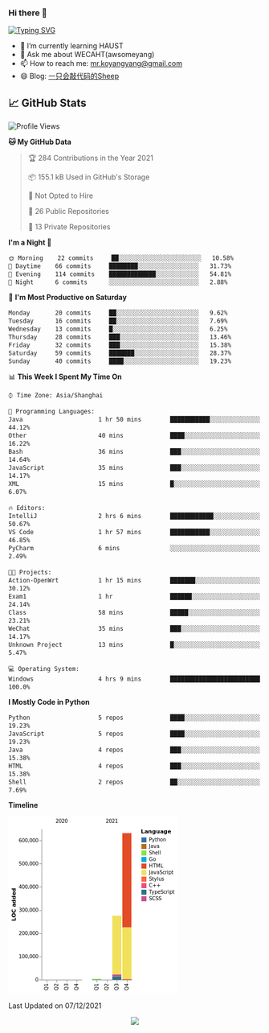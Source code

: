 ### Hi there 👋

[![Typing SVG](https://readme-typing-svg.herokuapp.com?color=%23F78A63&lines=Here+are+some+ideas+to+get+you+started%3A)](https://git.io/typing-svg)

- 🌱 I’m currently learning HAUST
- 💬 Ask me about WECAHT(awsomeyang)
- 📫 How to reach me: mr.koyangyang@gmail.com
- 😄 Blog: [一只会敲代码的Sheep](https://codeyang.pages.dev/)


## &#x1f4c8; GitHub Stats
<!--START_SECTION:waka-->
![Profile Views](http://img.shields.io/badge/Profile%20Views-2-blue)

**🐱 My GitHub Data** 

> 🏆 284 Contributions in the Year 2021
 > 
> 📦 155.1 kB Used in GitHub's Storage 
 > 
> 🚫 Not Opted to Hire
 > 
> 📜 26 Public Repositories 
 > 
> 🔑 13 Private Repositories  
 > 
**I'm a Night 🦉** 

```text
🌞 Morning    22 commits     ██░░░░░░░░░░░░░░░░░░░░░░░   10.58% 
🌆 Daytime    66 commits     ████████░░░░░░░░░░░░░░░░░   31.73% 
🌃 Evening    114 commits    █████████████░░░░░░░░░░░░   54.81% 
🌙 Night      6 commits      ░░░░░░░░░░░░░░░░░░░░░░░░░   2.88%

```
📅 **I'm Most Productive on Saturday** 

```text
Monday       20 commits     ██░░░░░░░░░░░░░░░░░░░░░░░   9.62% 
Tuesday      16 commits     ██░░░░░░░░░░░░░░░░░░░░░░░   7.69% 
Wednesday    13 commits     █░░░░░░░░░░░░░░░░░░░░░░░░   6.25% 
Thursday     28 commits     ███░░░░░░░░░░░░░░░░░░░░░░   13.46% 
Friday       32 commits     ███░░░░░░░░░░░░░░░░░░░░░░   15.38% 
Saturday     59 commits     ███████░░░░░░░░░░░░░░░░░░   28.37% 
Sunday       40 commits     ████░░░░░░░░░░░░░░░░░░░░░   19.23%

```


📊 **This Week I Spent My Time On** 

```text
⌚︎ Time Zone: Asia/Shanghai

💬 Programming Languages: 
Java                     1 hr 50 mins        ███████████░░░░░░░░░░░░░░   44.12% 
Other                    40 mins             ████░░░░░░░░░░░░░░░░░░░░░   16.22% 
Bash                     36 mins             ███░░░░░░░░░░░░░░░░░░░░░░   14.64% 
JavaScript               35 mins             ███░░░░░░░░░░░░░░░░░░░░░░   14.17% 
XML                      15 mins             █░░░░░░░░░░░░░░░░░░░░░░░░   6.07%

🔥 Editors: 
IntelliJ                 2 hrs 6 mins        ████████████░░░░░░░░░░░░░   50.67% 
VS Code                  1 hr 57 mins        ███████████░░░░░░░░░░░░░░   46.85% 
PyCharm                  6 mins              ░░░░░░░░░░░░░░░░░░░░░░░░░   2.49%

🐱‍💻 Projects: 
Action-OpenWrt           1 hr 15 mins        ███████░░░░░░░░░░░░░░░░░░   30.12% 
Exam1                    1 hr                ██████░░░░░░░░░░░░░░░░░░░   24.14% 
Class                    58 mins             █████░░░░░░░░░░░░░░░░░░░░   23.21% 
WeChat                   35 mins             ███░░░░░░░░░░░░░░░░░░░░░░   14.17% 
Unknown Project          13 mins             █░░░░░░░░░░░░░░░░░░░░░░░░   5.47%

💻 Operating System: 
Windows                  4 hrs 9 mins        █████████████████████████   100.0%

```

**I Mostly Code in Python** 

```text
Python                   5 repos             ████░░░░░░░░░░░░░░░░░░░░░   19.23% 
JavaScript               5 repos             ████░░░░░░░░░░░░░░░░░░░░░   19.23% 
Java                     4 repos             ███░░░░░░░░░░░░░░░░░░░░░░   15.38% 
HTML                     4 repos             ███░░░░░░░░░░░░░░░░░░░░░░   15.38% 
Shell                    2 repos             ██░░░░░░░░░░░░░░░░░░░░░░░   7.69%

```


**Timeline**

![Chart not found](https://raw.githubusercontent.com/koyangyang/koyangyang/main/charts/bar_graph.png) 


 Last Updated on 07/12/2021
<!--END_SECTION:waka-->

<!-- <div align="center"><img src="https://github-readme-streak-stats.koyang.workers.dev/?user=koyangyang" ></div> -->

<div align="center"><img src="https://activity-graph.koyang.workers.dev/graph?username=koyangyang&theme=github-light" ></div>

<!-- <div align="center"><img src="https://cdn.jsdelivr.net/gh/koyangyang/hugo_comment/assets/github-contribution-grid-snake.svg" ></div> -->

<!-- ![](https://github-readme-stats.vercel.app/api?username=koyangyang&show_icons=true&theme=flag-india)![](https://github-readme-stats.vercel.app/api/top-langs/?username=koyangyang&layout=compact) -->
<!-- <div align="center"><img src="https://github-readme-stats.vercel.app/api?username=koyangyang&show_icons=true&theme=flag-india" ></div> -->
<!-- <img src="https://github-readme-stats.vercel.app/api/top-langs/?username=koyangyang&layout=compact" > -->



<!-- <div align="center"><img src="https://github-readme-stats.vercel.app/api/wakatime?username=koyangyang" ></div> -->


<!--
[![Top Langs](https://github-readme-stats.vercel.app/api/top-langs/?username=koyangyang&langs_count=8)](https://github.com/anuraghazra/github-readme-stats)
- 🔭 I’m currently working on ...
- 👯 I’m looking to collaborate on ...
- 🤔 I’m looking for help with ...
- 💬 Ask me about ...
- 📫 How to reach me: ...
- 😄 Pronouns: ...
- ⚡ Fun fact: ...
-->
